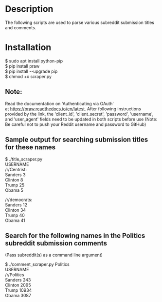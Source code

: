 # Description  

The following scripts are used to parse various subreddit submission titles  
and comments. 


# Installation
  
$ sudo apt install python-pip  
$ pip install praw  
$ pip install --upgrade pip  
$ chmod +x scraper.py  

## Note:
Read the documentation on 'Authenticating via OAuth'  
at https://praw.readthedocs.io/en/latest. After 
following instructions provided by the link, the 
'client_id', 'client_secret', 'password', 'username', 
and 'user_agent' fields need to be updated in both
scripts before use (Note: Be careful not to push your
Reddit username and password to GitHub)  


## Sample output for searching submission titles for these names   

$ ./title_scraper.py   
USERNAME  
/r/Centrist:  
Sanders 3  
Clinton 8  
Trump 25  
Obama 5  
  
/r/democrats:  
Sanders 12  
Clinton 34  
Trump 40  
Obama 41  
  
## Search for the following names in the Politics subreddit submission comments  
(Pass subreddit(s) as a command line argument)  
  
$ ./comment_scraper.py Politics    
USERNAME  
/r/Politics  
Sanders 243  
Clinton 2095  
Trump 10934  
Obama 3087  
  
  
